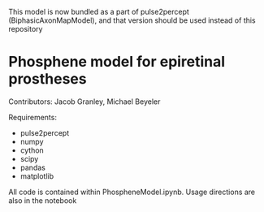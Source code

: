 This model is now bundled as a part of pulse2percept (BiphasicAxonMapModel), and that version should be used instead of this repository


# Phosphene model for epiretinal prostheses

Contributors: Jacob Granley, Michael Beyeler

Requirements:
- pulse2percept
- numpy
- cython
- scipy
- pandas
- matplotlib

All code is contained within PhospheneModel.ipynb. Usage directions are also in the notebook
